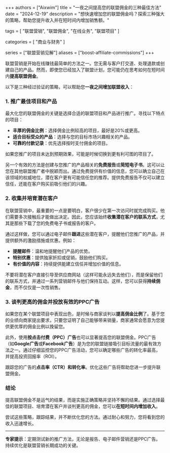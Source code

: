 +++
authors = ["Aixwim"]
title = "一夜之间提高您的联盟佣金的三种最佳方法"
date = "2024-12-19"
description = "想快速增加您的联盟佣金吗？探索三种强大的策略，帮助您提升收入并在短时间内增加销售额。"

tags = [
  "联盟营销",
  "联盟佣金",
  "在线业务",
  "联盟项目"
]

categories = [
  "商业与财务"
]

series = ["联盟营销见解"]
aliases = ["boost-affiliate-commissions"]
+++

联盟营销是开始在线赚钱最简单的方法之一。您无需与客户打交道、处理退款或创建自己的产品。然而，即使您已经加入了联盟计划，您可能仍在思考如何在短时间内**提高联盟佣金**。

以下是三种经过验证的策略，可以帮助您**一夜之间增加联盟收入**：

### 1. **推广最佳项目和产品**

最大化您的联盟佣金的关键是选择合适的联盟项目和产品进行推广。寻找以下特点的项目：

- **丰厚的佣金比例**：选择佣金比例较高的项目，最好是20%或更高。
- **适合目标受众的产品**：选择与您的目标市场兴趣相关的产品。
- **可靠的付款记录**：优先选择按时支付佣金的项目。

如果您推广的项目未达到预期效果，可能是时候切换到更有利可图的项目了。

另一个有效的方法是创建与您推广的产品相关的**免费报告**或**简短电子书**。这可以让您在其他联盟推广者中脱颖而出。通过免费提供有价值的信息，您可以确立自己在该领域的权威地位，潜在客户更有可能信任您的推荐。提供免费报告不仅可以建立信任，还能在客户购买前吸引他们的兴趣。

### 2. **收集并培育潜在客户**

在联盟营销中，最重要的一点是要明白，客户很少在第一次访问时就完成购买。他们需要多次接触后才能做出决定。因此，您应该始终**收集潜在客户的联系方式**，尤其是那些下载了您的免费电子书或报告的客户。

通过这样做，您可以通过电子邮件**跟进**这些潜在客户，提醒他们您推广的产品，并提供额外的激励措施或优惠。例如：

- **提醒邮件**：温和地提醒他们产品的优势。
- **特别优惠**：提供独家折扣或促销，鼓励他们购买。
- **有价值的内容**：持续提供能建立信任并增加价值的信息。

不要将潜在客户直接引导至供应商网站（这样可能永远失去他们），而是保留他们的联系方式，并通过一系列营销邮件与他们保持互动。这样，您可以获得**持续佣金**，而不仅仅是一次性销售。

### 3. **谈判更高的佣金并投放有效的PPC广告**

如果您在某个联盟项目中表现出色，是时候与商家谈判以**提高佣金比例**了。基于您的业绩向商家提出要求，只要您证明了自己能够带来销量，商家通常会愿意为您提供更优厚的佣金比例以挽留您。

此外，使用**按点击付费（PPC）广告**也可以显著提高您的联盟佣金。PPC广告（如**Google广告**或**Facebook广告**）是为您的联盟链接吸引目标流量的最有效方法之一。通过仔细监控您的PPC广告活动，您可以确定哪些广告的转化率最高，并提高投资回报率（ROI）。

跟踪您的广告的**点击率（CTR）**和**转化率**。优化这些广告将帮助您进一步提升联盟佣金。

### 结论

提高联盟佣金不是运气的结果，而是实施正确策略并坚持不懈的结果。通过选择最佳的联盟项目、培育潜在客户并谈判更高的佣金，您可以**在短时间内增加收入**。

尝试这些策略，跟踪结果，并不断优化您的方法。通过耐心和努力，您将看到您的收入迅速增长。

---

**专家提示**：定期测试新的推广方法，无论是报告、电子邮件营销还是PPC广告。持续优化是联盟营销长期成功的关键。
